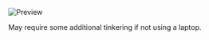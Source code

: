 ![Preview](https://imgur.com/a/UN6cEhu)

May require some additional tinkering if not using a laptop.
